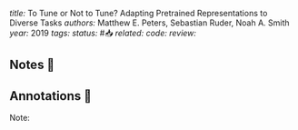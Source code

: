 *title:* To Tune or Not to Tune? Adapting Pretrained Representations to Diverse Tasks
*authors:* Matthew E. Peters, Sebastian Ruder, Noah A. Smith
*year:* 2019
*tags:* 
*status:* #📥
*related:*
*code:*
*review:*

## Notes 📍

## Annotations 📖
Note: 